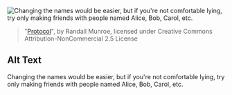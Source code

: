 ![Changing the names would be easier, but if you're not comfortable lying, try only making friends with people named Alice, Bob, Carol, etc.](https://imgs.xkcd.com/comics/protocol.png)
> "[Protocol](https://xkcd.com/1323/)", by Randall Munroe, licensed under Creative Commons Attribution-NonCommercial 2.5 License

## Alt Text
Changing the names would be easier, but if you're not comfortable lying, try only making friends with people named Alice, Bob, Carol, etc.

